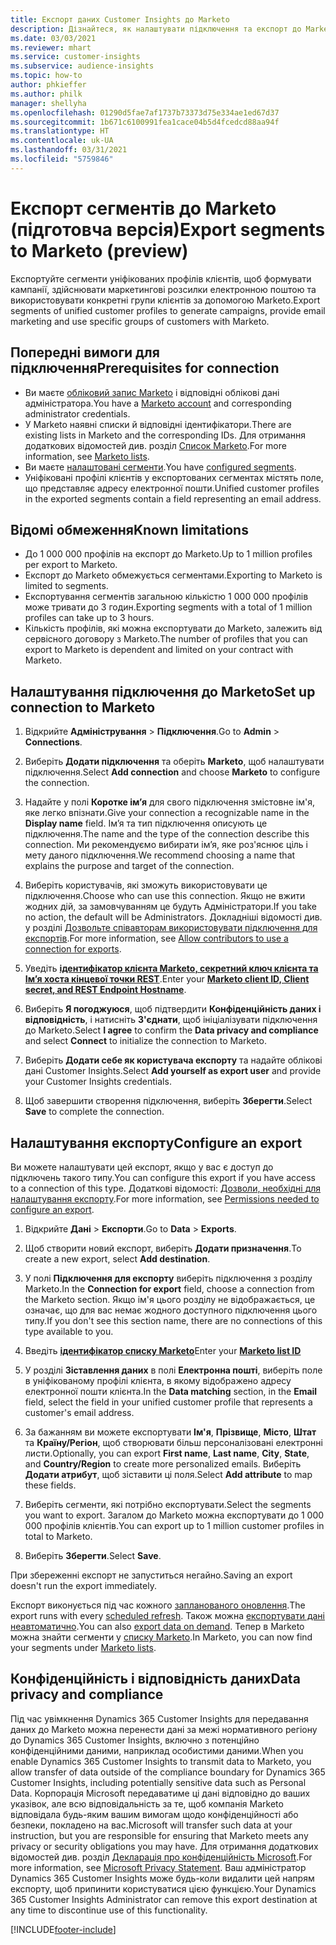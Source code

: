 ```yaml
---
title: Експорт даних Customer Insights до Marketo
description: Дізнайтеся, як налаштувати підключення та експорт до Marketo.
ms.date: 03/03/2021
ms.reviewer: mhart
ms.service: customer-insights
ms.subservice: audience-insights
ms.topic: how-to
author: phkieffer
ms.author: philk
manager: shellyha
ms.openlocfilehash: 01290d5fae7af1737b73373d75e334ae1ed67d37
ms.sourcegitcommit: 1b671c6100991fea1cace04b5d4fcedcd88aa94f
ms.translationtype: HT
ms.contentlocale: uk-UA
ms.lasthandoff: 03/31/2021
ms.locfileid: "5759846"
---
```

# <a name="export-segments-to-marketo-preview"></a><span data-ttu-id="34f22-103">Експорт сегментів до Marketo (підготовча версія)</span><span class="sxs-lookup"><span data-stu-id="34f22-103">Export segments to Marketo (preview)</span></span>

<span data-ttu-id="34f22-104">Експортуйте сегменти уніфікованих профілів клієнтів, щоб формувати кампанії, здійснювати маркетингові розсилки електронною поштою та використовувати конкретні групи клієнтів за допомогою Marketo.</span><span class="sxs-lookup"><span data-stu-id="34f22-104">Export segments of unified customer profiles to generate campaigns, provide email marketing and use specific groups of customers with Marketo.</span></span>

## <a name="prerequisites-for-connection"></a><span data-ttu-id="34f22-105">Попередні вимоги для підключення</span><span class="sxs-lookup"><span data-stu-id="34f22-105">Prerequisites for connection</span></span>

-   <span data-ttu-id="34f22-106">Ви маєте [обліковий запис Marketo](https://login.marketo.com/) і відповідні облікові дані адміністратора.</span><span class="sxs-lookup"><span data-stu-id="34f22-106">You have a [Marketo account](https://login.marketo.com/) and corresponding administrator credentials.</span></span>
-   <span data-ttu-id="34f22-107">У Marketo наявні списки й відповідні ідентифікатори.</span><span class="sxs-lookup"><span data-stu-id="34f22-107">There are existing lists in Marketo and the corresponding IDs.</span></span> <span data-ttu-id="34f22-108">Для отримання додаткових відомостей див. розділ [Список Marketo](https://docs.marketo.com/display/public/DOCS/Understanding+Static+Lists).</span><span class="sxs-lookup"><span data-stu-id="34f22-108">For more information, see [Marketo lists](https://docs.marketo.com/display/public/DOCS/Understanding+Static+Lists).</span></span>
-   <span data-ttu-id="34f22-109">Ви маєте [налаштовані сегменти](segments.md).</span><span class="sxs-lookup"><span data-stu-id="34f22-109">You have [configured segments](segments.md).</span></span>
-   <span data-ttu-id="34f22-110">Уніфіковані профілі клієнтів у експортованих сегментах містять поле, що представляє адресу електронної пошти.</span><span class="sxs-lookup"><span data-stu-id="34f22-110">Unified customer profiles in the exported segments contain a field representing an email address.</span></span>

## <a name="known-limitations"></a><span data-ttu-id="34f22-111">Відомі обмеження</span><span class="sxs-lookup"><span data-stu-id="34f22-111">Known limitations</span></span>

- <span data-ttu-id="34f22-112">До 1 000 000 профілів на експорт до Marketo.</span><span class="sxs-lookup"><span data-stu-id="34f22-112">Up to 1 million profiles per export to Marketo.</span></span>
- <span data-ttu-id="34f22-113">Експорт до Marketo обмежується сегментами.</span><span class="sxs-lookup"><span data-stu-id="34f22-113">Exporting to Marketo is limited to segments.</span></span>
- <span data-ttu-id="34f22-114">Експортування сегментів загальною кількістю 1 000 000 профілів може тривати до 3 годин.</span><span class="sxs-lookup"><span data-stu-id="34f22-114">Exporting segments with a total of 1 million profiles can take up to 3 hours.</span></span> 
- <span data-ttu-id="34f22-115">Кількість профілів, які можна експортувати до Marketo, залежить від сервісного договору з Marketo.</span><span class="sxs-lookup"><span data-stu-id="34f22-115">The number of profiles that you can export to Marketo is dependent and limited on your contract with Marketo.</span></span>

## <a name="set-up-connection-to-marketo"></a><span data-ttu-id="34f22-116">Налаштування підключення до Marketo</span><span class="sxs-lookup"><span data-stu-id="34f22-116">Set up connection to Marketo</span></span>

1. <span data-ttu-id="34f22-117">Відкрийте **Адміністрування** > **Підключення**.</span><span class="sxs-lookup"><span data-stu-id="34f22-117">Go to **Admin** > **Connections**.</span></span>

1. <span data-ttu-id="34f22-118">Виберіть **Додати підключення** та оберіть **Marketo**, щоб налаштувати підключення.</span><span class="sxs-lookup"><span data-stu-id="34f22-118">Select **Add connection** and choose **Marketo** to configure the connection.</span></span>

1. <span data-ttu-id="34f22-119">Надайте у полі **Коротке ім’я** для свого підключення змістовне ім'я, яке легко впізнати.</span><span class="sxs-lookup"><span data-stu-id="34f22-119">Give your connection a recognizable name in the **Display name** field.</span></span> <span data-ttu-id="34f22-120">Ім’я та тип підключення описують це підключення.</span><span class="sxs-lookup"><span data-stu-id="34f22-120">The name and the type of the connection describe this connection.</span></span> <span data-ttu-id="34f22-121">Ми рекомендуємо вибирати ім’я, яке роз'яснює ціль і мету даного підключення.</span><span class="sxs-lookup"><span data-stu-id="34f22-121">We recommend choosing a name that explains the purpose and target of the connection.</span></span>

1. <span data-ttu-id="34f22-122">Виберіть користувачів, які зможуть використовувати це підключення.</span><span class="sxs-lookup"><span data-stu-id="34f22-122">Choose who can use this connection.</span></span> <span data-ttu-id="34f22-123">Якщо не вжити жодних дій, за замовчуванням це будуть Адміністратори.</span><span class="sxs-lookup"><span data-stu-id="34f22-123">If you take no action, the default will be Administrators.</span></span> <span data-ttu-id="34f22-124">Докладніші відомості див. у розділі [Дозвольте співавторам використовувати підключення для експортів](connections.md#allow-contributors-to-use-a-connection-for-exports).</span><span class="sxs-lookup"><span data-stu-id="34f22-124">For more information, see [Allow contributors to use a connection for exports](connections.md#allow-contributors-to-use-a-connection-for-exports).</span></span>

1. <span data-ttu-id="34f22-125">Уведіть **[ідентифікатор клієнта Marketo, секретний ключ клієнта та Ім’я хоста кінцевої точки REST](https://developers.marketo.com/rest-api/authentication/)**.</span><span class="sxs-lookup"><span data-stu-id="34f22-125">Enter your **[Marketo client ID, Client secret, and REST Endpoint Hostname](https://developers.marketo.com/rest-api/authentication/)**.</span></span>

1. <span data-ttu-id="34f22-126">Виберіть **Я погоджуюся**, щоб підтвердити **Конфіденційність даних і відповідність**, і натисніть **З'єднати**, щоб ініціалізувати підключення до Marketo.</span><span class="sxs-lookup"><span data-stu-id="34f22-126">Select **I agree** to confirm the **Data privacy and compliance** and select **Connect** to initialize the connection to Marketo.</span></span>

1. <span data-ttu-id="34f22-127">Виберіть **Додати себе як користувача експорту** та надайте облікові дані Customer Insights.</span><span class="sxs-lookup"><span data-stu-id="34f22-127">Select **Add yourself as export user** and provide your Customer Insights credentials.</span></span>

1. <span data-ttu-id="34f22-128">Щоб завершити створення підключення, виберіть **Зберегти**.</span><span class="sxs-lookup"><span data-stu-id="34f22-128">Select **Save** to complete the connection.</span></span>

## <a name="configure-an-export"></a><span data-ttu-id="34f22-129">Налаштування експорту</span><span class="sxs-lookup"><span data-stu-id="34f22-129">Configure an export</span></span>

<span data-ttu-id="34f22-130">Ви можете налаштувати цей експорт, якщо у вас є доступ до підключень такого типу.</span><span class="sxs-lookup"><span data-stu-id="34f22-130">You can configure this export if you have access to a connection of this type.</span></span> <span data-ttu-id="34f22-131">Додаткові відомості: [Дозволи, необхідні для налаштування експорту](export-destinations.md#set-up-a-new-export).</span><span class="sxs-lookup"><span data-stu-id="34f22-131">For more information, see [Permissions needed to configure an export](export-destinations.md#set-up-a-new-export).</span></span>

1. <span data-ttu-id="34f22-132">Відкрийте **Дані** > **Експорти**.</span><span class="sxs-lookup"><span data-stu-id="34f22-132">Go to **Data** > **Exports**.</span></span>

1. <span data-ttu-id="34f22-133">Щоб створити новий експорт, виберіть **Додати призначення**.</span><span class="sxs-lookup"><span data-stu-id="34f22-133">To create a new export, select **Add destination**.</span></span>

1. <span data-ttu-id="34f22-134">У полі **Підключення для експорту** виберіть підключення з розділу Marketo.</span><span class="sxs-lookup"><span data-stu-id="34f22-134">In the **Connection for export** field, choose a connection from the Marketo section.</span></span> <span data-ttu-id="34f22-135">Якщо ім'я цього розділу не відображається, це означає, що для вас немає жодного доступного підключення цього типу.</span><span class="sxs-lookup"><span data-stu-id="34f22-135">If you don't see this section name, there are no connections of this type available to you.</span></span>

1. <span data-ttu-id="34f22-136">Введіть **[ідентифікатор списку Marketo](https://docs.marketo.com/display/public/DOCS/Understanding+Static+Lists)**</span><span class="sxs-lookup"><span data-stu-id="34f22-136">Enter your **[Marketo list ID](https://docs.marketo.com/display/public/DOCS/Understanding+Static+Lists)**</span></span> 

1. <span data-ttu-id="34f22-137">У розділі **Зіставлення даних** в полі **Електронна пошті**, виберіть поле в уніфікованому профілі клієнта, в якому відображено адресу електронної пошти клієнта.</span><span class="sxs-lookup"><span data-stu-id="34f22-137">In the **Data matching** section, in the **Email** field, select the field in your unified customer profile that represents a customer's email address.</span></span> 

1. <span data-ttu-id="34f22-138">За бажанням ви можете експортувати **Ім'я**, **Прізвище**, **Місто**, **Штат** та **Країну/Регіон**, щоб створювати більш персоналізовані електронні листи.</span><span class="sxs-lookup"><span data-stu-id="34f22-138">Optionally, you can export **First name**, **Last name**, **City**, **State**, and **Country/Region**  to create more personalized emails.</span></span> <span data-ttu-id="34f22-139">Виберіть **Додати атрибут**, щоб зіставити ці поля.</span><span class="sxs-lookup"><span data-stu-id="34f22-139">Select **Add attribute** to map these fields.</span></span>

1. <span data-ttu-id="34f22-140">Виберіть сегменти, які потрібно експортувати.</span><span class="sxs-lookup"><span data-stu-id="34f22-140">Select the segments you want to export.</span></span> <span data-ttu-id="34f22-141">Загалом до Marketo можна експортувати до 1 000 000 профілів клієнтів.</span><span class="sxs-lookup"><span data-stu-id="34f22-141">You can export up to 1 million customer profiles in total to Marketo.</span></span>

1. <span data-ttu-id="34f22-142">Виберіть **Зберегти**.</span><span class="sxs-lookup"><span data-stu-id="34f22-142">Select **Save**.</span></span>

<span data-ttu-id="34f22-143">При збереженні експорт не запуститься негайно.</span><span class="sxs-lookup"><span data-stu-id="34f22-143">Saving an export doesn't run the export immediately.</span></span>

<span data-ttu-id="34f22-144">Експорт виконується під час кожного [запланованого оновлення](system.md#schedule-tab).</span><span class="sxs-lookup"><span data-stu-id="34f22-144">The export runs with every [scheduled refresh](system.md#schedule-tab).</span></span> <span data-ttu-id="34f22-145">Також можна [експортувати дані неавтоматично](export-destinations.md#run-exports-on-demand).</span><span class="sxs-lookup"><span data-stu-id="34f22-145">You can also [export data on demand](export-destinations.md#run-exports-on-demand).</span></span> <span data-ttu-id="34f22-146">Тепер в Marketo можна знайти сегменти у [списку Marketo](ttps://docs.marketo.com/display/public/DOCS/Understanding+Static+Lists).</span><span class="sxs-lookup"><span data-stu-id="34f22-146">In Marketo, you can now find your segments under [Marketo lists](ttps://docs.marketo.com/display/public/DOCS/Understanding+Static+Lists).</span></span>


## <a name="data-privacy-and-compliance"></a><span data-ttu-id="34f22-147">Конфіденційність і відповідність даних</span><span class="sxs-lookup"><span data-stu-id="34f22-147">Data privacy and compliance</span></span>

<span data-ttu-id="34f22-148">Під час увімкнення Dynamics 365 Customer Insights для передавання даних до Marketo можна перенести дані за межі нормативного регіону до Dynamics 365 Customer Insights, включно з потенційно конфіденційними даними, наприклад особистими даними.</span><span class="sxs-lookup"><span data-stu-id="34f22-148">When you enable Dynamics 365 Customer Insights to transmit data to Marketo, you allow transfer of data outside of the compliance boundary for Dynamics 365 Customer Insights, including potentially sensitive data such as Personal Data.</span></span> <span data-ttu-id="34f22-149">Корпорація Microsoft передаватиме ці дані відповідно до ваших указівок, але всю відповідальність за те, щоб компанія Marketo відповідала будь-яким вашим вимогам щодо конфіденційності або безпеки, покладено на вас.</span><span class="sxs-lookup"><span data-stu-id="34f22-149">Microsoft will transfer such data at your instruction, but you are responsible for ensuring that Marketo meets any privacy or security obligations you may have.</span></span> <span data-ttu-id="34f22-150">Для отримання додаткових відомостей див. розділ [Декларація про конфіденційність Microsoft](https://go.microsoft.com/fwlink/?linkid=396732).</span><span class="sxs-lookup"><span data-stu-id="34f22-150">For more information, see [Microsoft Privacy Statement](https://go.microsoft.com/fwlink/?linkid=396732).</span></span>
<span data-ttu-id="34f22-151">Ваш адміністратор Dynamics 365 Customer Insights може будь-коли видалити цей напрям експорту, щоб припинити користуватися цією функцією.</span><span class="sxs-lookup"><span data-stu-id="34f22-151">Your Dynamics 365 Customer Insights Administrator can remove this export destination at any time to discontinue use of this functionality.</span></span>


[!INCLUDE[footer-include](../includes/footer-banner.md)]